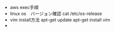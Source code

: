 - aws exec手順
- linux os　バージョン確認 cat /etc/os-release
- vim install方法
  apt-get update
  apt-get install vim
- 

